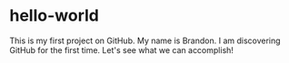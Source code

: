 # hello-world
This is my first project on GitHub. 
My name is Brandon. I am discovering GitHub for the first time. Let's see what we can accomplish!
